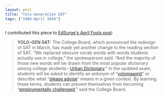 ```yaml
---
layout: post
title: "Yolo-Generation SAT"
tags: ["1404-April 2014"]
---
```


I contributed this piece to [EdSurge's April Fools post](https://www.edsurge.com/n/2014-04-01-extra-extra-edsurde-april-special):

> **YOLO-GEN SAT:** The College Board, which announced the redesign of SAT in March, has made yet another change to the reading section of SAT. “We replaced obscure vocab words with words students actually use in college,” the spokesperson said. “And the majority of those new words will be drawn from the most popular dictionary among college students--[Urban Dictionary](http://www.urbandictionary.com/).” In the updated exam, students will be asked to identify an antonym of “[yolomawmit](http://www.urbandictionary.com/define.php?term=yolomawmit&defid=7537789)” or describe what “[please advise](http://www.urbandictionary.com/define.php?term=Please%20Advise&defid=6946100)” means in a given context. By learning these terms, students can prevent themselves from becoming “[employmentally challenged](http://www.urbandictionary.com/define.php?term=employmentally%20challenged&defid=4912046),” said the College Board.
